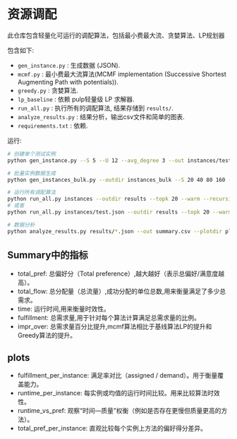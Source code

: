 # 资源调配

此仓库包含轻量化可运行的调配算法，包括最小费最大流、贪婪算法、LP规划器

包含如下:
- `gen_instance.py` : 生成数据 (JSON).
- `mcmf.py` : 最小费最大流算法(MCMF implementation (Successive Shortest Augmenting Path with potentials)).
- `greedy.py` : 贪婪算法.
- `lp_baseline` : 依赖 pulp轻量级 LP 求解器.
- `run_all.py` : 执行所有的调配算法, 结果存储到 `results/`.
- `analyze_results.py` : 结果分析，输出csv文件和简单的图表.
- `requirements.txt` : 依赖.

运行:
```bash
# 创建单个测试实例
python gen_instance.py --S 5 --U 12 --avg_degree 3 --out instances/test1.json --seed 42

# 批量实例数据生成
python gen_instances_bulk.py --outdir instances_bulk --S 20 40 80 160 --U 50 100 200 400 --deg 5 20 50 --seeds 1 2 3 --score_mode clustered

# 运行所有调配算法
python run_all.py instances --outdir results --topk 20 --warm --recursive --workers 4
# 或者
python run_all.py instances/test.json --outdir results --topk 20 --warm --recursive --workers 4

# 数据分析
python analyze_results.py results/*.json --out summary.csv --plotdir plots --instances-dir instances

```

## Summary中的指标
- total_pref: 总偏好分（Total preference）,越大越好（表示总偏好/满意度越高）。
- total_flow: 总分配量（总流量）,成功分配的单位总数,用来衡量满足了多少总需求。
- time: 运行时间,用来衡量时效性。
- fulfillment: 总需求量,用于针对每个算法计算满足总需求量的比例。
- impr_over: 总需求量百分比提升,mcmf算法相比于基线算法LP的提升和Greedy算法的提升。

## plots
- fulfillment_per_instance: 满足率对比（assigned / demand）。用于衡量覆盖能力。
- runtime_per_instance: 每实例或均值的运行时间比较。用来比较算法时效性。
- runtime_vs_pref: 观察“时间—质量”权衡（例如是否存在更慢但质量更高的方法）。
- total_pref_per_instance: 直观比较每个实例上方法的偏好得分差异。

